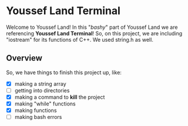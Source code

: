 # Youssef Land Terminal

Welcome to Youssef Land! In this "_bashy_" part of Youssef Land we are referencing __Youssef Land Terminal__! So, on this project, we are including "iostream" for its functions of C++. We used string.h as well.

## Overview

So, we have things to finish this project up, like:

- [x] making a string array
- [ ] getting into directories
- [x] making a command to __kill__ the project
- [x] making "while" functions
- [x] making functions 
- [ ] making bash errors

